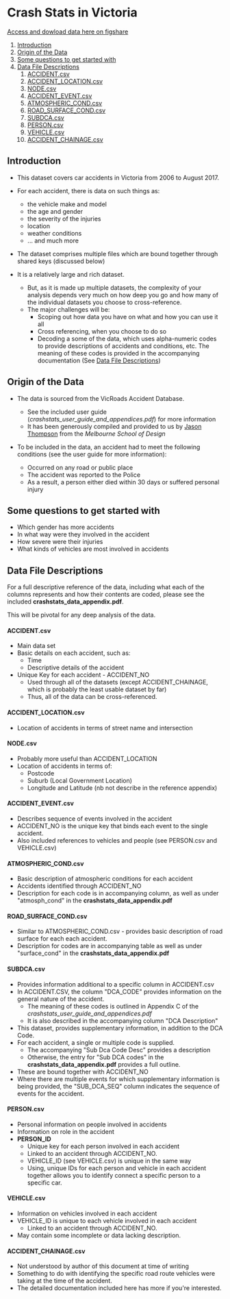 # Crash Stats in Victoria

[Access and dowload data here on figshare](https://figshare.com/s/4fef11e99fcedba2b9dd)

<!-- MarkdownTOC -->

1. [Introduction](#introduction)
1. [Origin of the Data](#origin-of-the-data)
1. [Some questions to get started with](#some-questions-to-get-started-with)
1. [Data File Descriptions](#data-file-descriptions)
	1. [ACCIDENT.csv](#accidentcsv)
	1. [ACCIDENT_LOCATION.csv](#accident_locationcsv)
	1. [NODE.csv](#nodecsv)
	1. [ACCIDENT_EVENT.csv](#accident_eventcsv)
	1. [ATMOSPHERIC_COND.csv](#atmospheric_condcsv)
	1. [ROAD_SURFACE_COND.csv](#road_surface_condcsv)
	1. [SUBDCA.csv](#subdcacsv)
	1. [PERSON.csv](#personcsv)
	1. [VEHICLE.csv](#vehiclecsv)
	1. [ACCIDENT_CHAINAGE.csv](#accident_chainagecsv)

<!-- /MarkdownTOC -->


## Introduction

* This dataset covers car accidents in Victoria from 2006 to August 2017.

* For each accident, there is data on such things as:
	* the vehicle make and model
	* the age and gender
	* the severity of the injuries 
	* location
	* weather conditions
	* ... and much more


* The dataset comprises multiple files which are bound together through shared keys (discussed below)

* It is a relatively large and rich dataset.
	* But, as it is made up multiple datasets, the complexity of your analysis depends very much on how deep you go and how many of the individual datasets you choose to cross-reference.
	* The major challenges will be:
		* Scoping out how data you have on what and how you can use it all
		* Cross referencing, when you choose to do so
		* Decoding a some of the data, which uses alpha-numeric codes to provide descriptions of accidents and conditions, etc.  The meaning of these codes is provided in the accompanying documentation (See [Data File Descriptions](#data-file-descriptions))


## Origin of the Data

* The data is sourced from the VicRoads Accident Database.
	* See the included user guide (_crashstats_user_guide_and_appendices.pdf_) for more information
	* It has been generously compiled and provided to us by [Jason Thompson](https://msd.unimelb.edu.au/people/jason-thompson) from the _Melbourne School of Design_

* To be included in the data, an accident had to meet the following conditions (see the user guide for more information):
	* Occurred on any road or public place
	* The accident was reported to the Police
	* As a result, a person either died within 30 days or suffered personal injury 


## Some questions to get started with

* Which gender has more accidents
* In what way were they involved in the accident
* How severe were their injuries
* What kinds of vehicles are most involved in accidents


## Data File Descriptions

For a full descriptive reference of the data, including what each of the columns represents and how their contents are coded, please see the included __crashstats_data_appendix.pdf__.

This will be pivotal for any deep analysis of the data.
 
#### ACCIDENT.csv

* Main data set
* Basic details on each accident, such as:
	* Time
	* Descriptive details of the accident
* Unique Key for each accident - ACCIDENT_NO
	* Used through all of the datasets (except ACCIDENT_CHAINAGE, which is probably the least usable dataset by far)
	* Thus, all of the data can be cross-referenced.



#### ACCIDENT_LOCATION.csv

* Location of accidents in terms of street name and intersection


#### NODE.csv

* Probably more useful than ACCIDENT_LOCATION
* Location of accidents in terms of:
	* Postcode
	* Suburb (Local Government Location)
	* Longitude and Latitude (nb not describe in the reference appendix)


#### ACCIDENT_EVENT.csv

* Describes sequence of events involved in the accident
* ACCIDENT_NO is the unique key that binds each event to the single accident.
* Also included references to vehicles and people (see PERSON.csv and VEHICLE.csv)


#### ATMOSPHERIC_COND.csv

* Basic description of atmospheric conditions for each accident
* Accidents identified through ACCIDENT_NO
* Description for each code is in accompanying column, as well as under "atmosph_cond" in the __crashstats_data_appendix.pdf__


#### ROAD_SURFACE_COND.csv

* Similar to ATMOSPHERIC_COND.csv - provides basic description of road surface for each each accident.
* Description for codes are in accompanying table as well as under "surface_cond" in the __crashstats_data_appendix.pdf__



#### SUBDCA.csv

* Provides information additional to a specific column in ACCIDENT.csv
* In ACCIDENT.CSV, the column "DCA_CODE" provides information on the general nature of the accident.
	* The meaning of these codes is outlined in Appendix C of the _crashstats_user_guide_and_appendices.pdf_ 
	* It is also described in the accompanying column "DCA Description"
* This dataset, provides supplementary information, in addition to the DCA Code.
* For each accident, a single or multiple code is supplied.
	* The accompanying "Sub Dca Code Desc" provides a description
	* Otherwise, the entry for "Sub DCA codes" in the __crashstats_data_appendix.pdf__ provides a full outline.
* These are bound together with ACCIDENT_NO
* Where there are multiple events for which supplementary information is being provided, the "SUB_DCA_SEQ" column indicates the sequence of events for the accident.


#### PERSON.csv

* Personal information on people involved in accidents
* Information on role in the accident
* __PERSON_ID__ 
	* Unique key for each person involved in each accident
	* Linked to an accident through ACCIDENT_NO.
	* VEHICLE_ID (see VEHICLE.csv) is unique in the same way
	* Using, unique IDs for each person and vehicle in each accident together allows you to identify connect a specific person to a specific car.


#### VEHICLE.csv

* Information on vehicles involved in each accident
* VEHICLE_ID is unique to each vehicle involved in each accident
	* Linked to an accident through ACCIDENT_NO.
* May contain some incomplete or data lacking description.


#### ACCIDENT_CHAINAGE.csv

* Not understood by author of this document at time of writing
* Something to do with identifying the specific road route vehicles were taking at the time of the accident.
* The detailed documentation included here has more if you're interested.